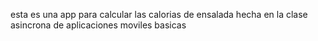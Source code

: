 esta es una app para calcular las calorias de ensalada hecha en la clase asincrona de aplicaciones moviles basicas

